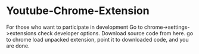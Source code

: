 # Youtube-Chrome-Extension
For those who want to participate in development
    Go to chrome->settings->extensions check developer options.
    Download source code from here.
    go to chrome load unpacked extension, point it to downloaded code, and you are done.
